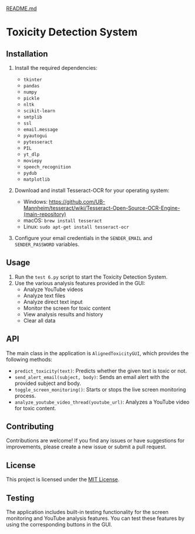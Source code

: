 [README.md](https://github.com/user-attachments/files/21743469/README.md)
# Toxicity Detection System

## Installation

1. Install the required dependencies:
   - `tkinter`
   - `pandas`
   - `numpy`
   - `pickle`
   - `nltk`
   - `scikit-learn`
   - `smtplib`
   - `ssl`
   - `email.message`
   - `pyautogui`
   - `pytesseract`
   - `PIL`
   - `yt_dlp`
   - `moviepy`
   - `speech_recognition`
   - `pydub`
   - `matplotlib`

2. Download and install Tesseract-OCR for your operating system:
   - Windows: https://github.com/UB-Mannheim/tesseract/wiki/Tesseract-Open-Source-OCR-Engine-(main-repository)
   - macOS: `brew install tesseract`
   - Linux: `sudo apt-get install tesseract-ocr`

3. Configure your email credentials in the `SENDER_EMAIL` and `SENDER_PASSWORD` variables.

## Usage

1. Run the `test 6.py` script to start the Toxicity Detection System.
2. Use the various analysis features provided in the GUI:
   - Analyze YouTube videos
   - Analyze text files
   - Analyze direct text input
   - Monitor the screen for toxic content
   - View analysis results and history
   - Clear all data

## API

The main class in the application is `AlignedToxicityGUI`, which provides the following methods:

- `predict_toxicity(text)`: Predicts whether the given text is toxic or not.
- `send_alert_email(subject, body)`: Sends an email alert with the provided subject and body.
- `toggle_screen_monitoring()`: Starts or stops the live screen monitoring process.
- `analyze_youtube_video_thread(youtube_url)`: Analyzes a YouTube video for toxic content.

## Contributing

Contributions are welcome! If you find any issues or have suggestions for improvements, please create a new issue or submit a pull request.

## License

This project is licensed under the [MIT License](LICENSE).

## Testing

The application includes built-in testing functionality for the screen monitoring and YouTube analysis features. You can test these features by using the corresponding buttons in the GUI.
